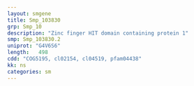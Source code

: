 ```yaml
---
layout: smgene
title: Smp_103830
grp: Smp_10
description: "Zinc finger HIT domain containing protein 1"
smp: Smp_103830.2
uniprot: "G4V6S6"
length:   498
cdd: "COG5195, cl02154, cl04519, pfam04438"
kk: ns
categories: sm
---
```

